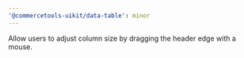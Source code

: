 ```yaml
---
'@commercetools-uikit/data-table': minor
---
```


Allow users to adjust column size by dragging the header edge with a mouse.
